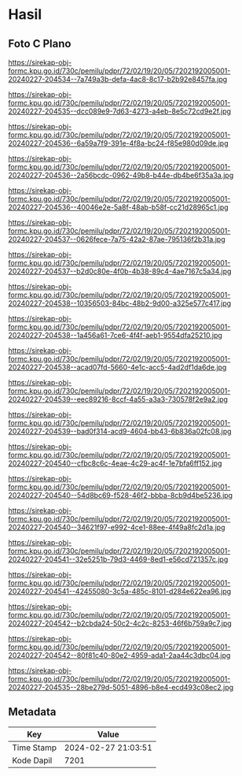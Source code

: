 # Hasil

## Foto C Plano

https://sirekap-obj-formc.kpu.go.id/730c/pemilu/pdpr/72/02/19/20/05/7202192005001-20240227-204534--7a749a3b-defa-4ac8-8c17-b2b92e8457fa.jpg

https://sirekap-obj-formc.kpu.go.id/730c/pemilu/pdpr/72/02/19/20/05/7202192005001-20240227-204535--dcc089e9-7d63-4273-a4eb-8e5c72cd9e2f.jpg

https://sirekap-obj-formc.kpu.go.id/730c/pemilu/pdpr/72/02/19/20/05/7202192005001-20240227-204536--6a59a7f9-391e-4f8a-bc24-f85e980d09de.jpg

https://sirekap-obj-formc.kpu.go.id/730c/pemilu/pdpr/72/02/19/20/05/7202192005001-20240227-204536--2a56bcdc-0962-49b8-b44e-db4be6f35a3a.jpg

https://sirekap-obj-formc.kpu.go.id/730c/pemilu/pdpr/72/02/19/20/05/7202192005001-20240227-204536--40046e2e-5a8f-48ab-b58f-cc21d28965c1.jpg

https://sirekap-obj-formc.kpu.go.id/730c/pemilu/pdpr/72/02/19/20/05/7202192005001-20240227-204537--0626fece-7a75-42a2-87ae-795136f2b31a.jpg

https://sirekap-obj-formc.kpu.go.id/730c/pemilu/pdpr/72/02/19/20/05/7202192005001-20240227-204537--b2d0c80e-4f0b-4b38-89c4-4ae7167c5a34.jpg

https://sirekap-obj-formc.kpu.go.id/730c/pemilu/pdpr/72/02/19/20/05/7202192005001-20240227-204538--10356503-84bc-48b2-9d00-a325e577c417.jpg

https://sirekap-obj-formc.kpu.go.id/730c/pemilu/pdpr/72/02/19/20/05/7202192005001-20240227-204538--1a456a61-7ce6-4f4f-aeb1-9554dfa25210.jpg

https://sirekap-obj-formc.kpu.go.id/730c/pemilu/pdpr/72/02/19/20/05/7202192005001-20240227-204538--acad07fd-5660-4e1c-acc5-4ad2df1da6de.jpg

https://sirekap-obj-formc.kpu.go.id/730c/pemilu/pdpr/72/02/19/20/05/7202192005001-20240227-204539--eec89216-8ccf-4a55-a3a3-730578f2e9a2.jpg

https://sirekap-obj-formc.kpu.go.id/730c/pemilu/pdpr/72/02/19/20/05/7202192005001-20240227-204539--bad0f314-acd9-4604-bb43-6b836a02fc08.jpg

https://sirekap-obj-formc.kpu.go.id/730c/pemilu/pdpr/72/02/19/20/05/7202192005001-20240227-204540--cfbc8c6c-4eae-4c29-ac4f-1e7bfa6ff152.jpg

https://sirekap-obj-formc.kpu.go.id/730c/pemilu/pdpr/72/02/19/20/05/7202192005001-20240227-204540--54d8bc69-f528-46f2-bbba-8cb9d4be5236.jpg

https://sirekap-obj-formc.kpu.go.id/730c/pemilu/pdpr/72/02/19/20/05/7202192005001-20240227-204540--34621f97-e992-4ce1-88ee-4f49a8fc2d1a.jpg

https://sirekap-obj-formc.kpu.go.id/730c/pemilu/pdpr/72/02/19/20/05/7202192005001-20240227-204541--32e5251b-79d3-4469-8ed1-e56cd721357c.jpg

https://sirekap-obj-formc.kpu.go.id/730c/pemilu/pdpr/72/02/19/20/05/7202192005001-20240227-204541--42455080-3c5a-485c-8101-d284e622ea96.jpg

https://sirekap-obj-formc.kpu.go.id/730c/pemilu/pdpr/72/02/19/20/05/7202192005001-20240227-204542--b2cbda24-50c2-4c2c-8253-46f6b759a9c7.jpg

https://sirekap-obj-formc.kpu.go.id/730c/pemilu/pdpr/72/02/19/20/05/7202192005001-20240227-204542--80f81c40-80e2-4959-ada1-2aa44c3dbc04.jpg

https://sirekap-obj-formc.kpu.go.id/730c/pemilu/pdpr/72/02/19/20/05/7202192005001-20240227-204535--28be279d-5051-4896-b8e4-ecd493c08ec2.jpg


## Metadata

| Key        | Value               |
| ---------- | ------------------- |
| Time Stamp | 2024-02-27 21:03:51 |
| Kode Dapil | 7201                |



